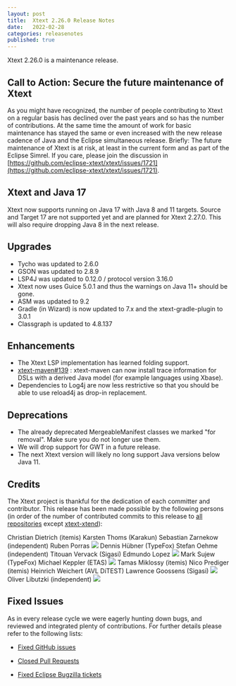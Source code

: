 ```yaml
---
layout: post
title:  Xtext 2.26.0 Release Notes
date:   2022-02-28
categories: releasenotes
published: true
---
```


Xtext 2.26.0 is a maintenance release.

## Call to Action: Secure the future maintenance of Xtext

As you might have recognized, the number of people contributing to Xtext on a regular basis has declined over the past years and so has the number of contributions. At the same time the amount of work for basic maintenance has stayed the same or even increased with the new release cadence of Java and the Eclipse simultaneous release. Briefly: The future maintenance of Xtext is at risk, at least in the current form and as part of the Eclipse Simrel. If you care, please join the discussion in [https://github.com/eclipse-xtext/xtext/issues/1721](https://github.com/eclipse-xtext/xtext/issues/1721).

## Xtext and Java 17

Xtext now supports running on Java 17 with Java 8 and 11 targets. Source and Target 17 are not supported yet and are planned for Xtext 2.27.0. This will also require dropping Java 8 in the next release.

## Upgrades

* Tycho was updated to 2.6.0
* GSON was updated to 2.8.9
* LSP4J was updated to 0.12.0 / protocol version 3.16.0
* Xtext now uses Guice 5.0.1 and thus the warnings on Java 11+ should be gone.
* ASM was updated to 9.2
* Gradle (in Wizard) is now updated to 7.x and the xtext-gradle-plugin to 3.0.1
* Classgraph is updated to 4.8.137

## Enhancements

- The Xtext LSP implementation has learned folding support.
- [xtext-maven#139](https://github.com/eclipse/xtext-maven/issues/139) : xtext-maven can now install trace information for DSLs with a derived Java model (for example languages using Xbase).
- Dependencies to Log4j are now less restrictive so that you should be able to use reload4j as drop-in replacement.

## Deprecations

- The already deprecated MergeableManifest classes we marked "for removal". Make sure you do not longer use them.
- We will drop support for GWT in a future release.
- The next Xtext version will likely no long support Java versions below Java 11.

## Credits

The Xtext project is thankful for the dedication of each committer and contributor. This release has been made possible by the following persons (in order of the number of contributed commits to this release to [all repositories](https://github.com/eclipse/xtext#repositories) except [xtext-xtend](https://github.com/eclipse/xtext-xtend)):

Christian Dietrich (itemis)
Karsten Thoms (Karakun)
Sebastian Zarnekow (independent)
Ruben Porras  ![](https://img.shields.io/badge/-first%20time%20contributor-green.svg)
Dennis Hübner (TypeFox)
Stefan Oehme (independent)
Titouan Vervack (Sigasi)
Edmundo Lopez ![](https://img.shields.io/badge/-first%20time%20contributor-green.svg)
Mark Sujew (TypeFox)
Michael Keppler (ETAS) ![](https://img.shields.io/badge/-first%20time%20contributor-green.svg)
Tamas Miklossy (itemis)
Nico Prediger (itemis)
Heinrich Weichert (AVL DiTEST)
Lawrence Goossens (Sigasi) ![](https://img.shields.io/badge/-first%20time%20contributor-green.svg)
Oliver Libutzki (independent) ![](https://img.shields.io/badge/-first%20time%20contributor-green.svg)

## Fixed Issues

As in every release cycle we were eagerly hunting down bugs, and reviewed and integrated plenty of contributions. For further details please refer to the following lists:

* [Fixed GitHub issues](https://github.com/search?utf8=%E2%9C%93&q=is%3Aissue+milestone%3ARelease_2.26+is%3Aclosed+repo%3Aeclipse%2Fxtext+repo%3Aeclipse%2Fxtext-core+repo%3Aeclipse%2Fxtext-lib+repo%3Aeclipse%2Fxtext-extras+repo%3Aeclipse%2Fxtext-eclipse+repo%3Aeclipse%2Fxtext-idea+repo%3Aeclipse%2Fxtext-web+repo%3Aeclipse%2Fxtext-maven+repo%3Aeclipse%2Fxtext-xtend&type=Issues&ref=searchresults)

* [Closed Pull Requests](https://github.com/search?utf8=%E2%9C%93&q=is%3Apr+milestone%3ARelease_2.26+is%3Aclosed+repo%3Aeclipse%2Fxtext+repo%3Aeclipse%2Fxtext-core+repo%3Aeclipse%2Fxtext-lib+repo%3Aeclipse%2Fxtext-extras+repo%3Aeclipse%2Fxtext-eclipse+repo%3Aeclipse%2Fxtext-idea+repo%3Aeclipse%2Fxtext-web+repo%3Aeclipse%2Fxtext-maven+repo%3Aeclipse%2Fxtext-xtend&type=Issues&ref=searchresults)

* [Fixed Eclipse Bugzilla tickets](https://bugs.eclipse.org/bugs/buglist.cgi?bug_status=RESOLVED&bug_status=VERIFIED&bug_status=CLOSED&classification=Modeling&classification=Tools&columnlist=product%2Ccomponent%2Cassigned_to%2Cbug_status%2Cresolution%2Cshort_desc%2Cchangeddate%2Ckeywords&f0=OP&f1=OP&f3=CP&f4=CP&known_name=Xtext%202.26&list_id=16618269&product=TMF&product=Xtend&query_based_on=Xtext%202.26&query_format=advanced&status_whiteboard=v2.26&status_whiteboard_type=allwordssubstr)
